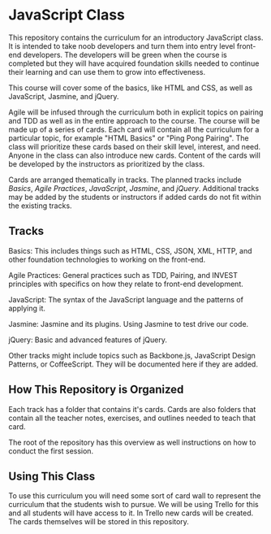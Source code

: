 JavaScript Class
================

This repository contains the curriculum for an introductory JavaScript class.  It is intended to take
noob developers and turn them into entry level front-end developers.  The developers will be green when
the course is completed but they will have acquired foundation skills needed to continue their learning
and can use them to grow into effectiveness.

This course will cover some of the basics, like HTML and CSS, as well as JavaScript, Jasmine, and jQuery.

Agile will be infused through the curriculum both in explicit topics on pairing and TDD as well as in the
entire approach to the course.  The course will be made up of a series of cards.  Each card will contain
all the curriculum for a particular topic, for example "HTML Basics" or "Ping Pong Pairing".  The class
will prioritize these cards based on their skill level, interest, and need.  Anyone in the class can also
introduce new cards.  Content of the cards will be developed by the instructors as prioritized by the
class.

Cards are arranged thematically in tracks.  The planned tracks include *Basics*, *Agile Practices*,
*JavaScript*, *Jasmine*, and *jQuery*.  Additional tracks may be added by the students or instructors if
added cards do not fit within the existing tracks.

Tracks
------

Basics: This includes things such as HTML, CSS, JSON, XML, HTTP, and other foundation technologies to
working on the front-end.

Agile Practices: General practices such as TDD, Pairing, and INVEST principles with specifics on how they
relate to front-end development.

JavaScript: The syntax of the JavaScript language and the patterns of applying it.

Jasmine: Jasmine and its plugins.  Using Jasmine to test drive our code.

jQuery: Basic and advanced features of jQuery.

Other tracks might include topics such as Backbone.js, JavaScript Design Patterns, or CoffeeScript.  They
will be documented here if they are added.

How This Repository is Organized
--------------------------------

Each track has a folder that contains it's cards.  Cards are also folders that contain all the teacher
notes, exercises, and outlines needed to teach that card.

The root of the repository has this overview as well instructions on how to conduct the first session.

Using This Class
----------------
To use this curriculum you will need some sort of card wall to represent the curriculum that the students
wish to pursue.  We will be using Trello for this and all students will have access to it.  In Trello new
cards will be created.  The cards themselves will be stored in this repository.
